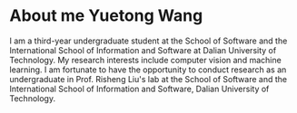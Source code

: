 # About me Yuetong Wang
I am a third-year undergraduate student at the School of Software and the International School of Information and Software at Dalian University of Technology. My research interests include computer vision and machine learning. I am fortunate to have the opportunity to conduct research as an undergraduate in Prof. Risheng Liu's lab at the School of Software and the International School of Information and Software, Dalian University of Technology.
